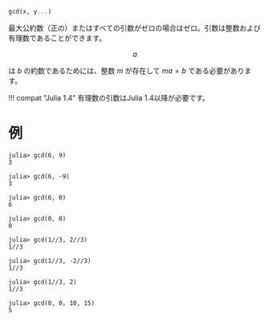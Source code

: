 ```julia
gcd(x, y...)
```

最大公約数（正の）またはすべての引数がゼロの場合はゼロ。引数は整数および有理数であることができます。

$$
a
$$

は $b$ の約数であるためには、整数 $m$ が存在して $ma=b$ である必要があります。

!!! compat "Julia 1.4"
    有理数の引数はJulia 1.4以降が必要です。


# 例

```jldoctest
julia> gcd(6, 9)
3

julia> gcd(6, -9)
3

julia> gcd(6, 0)
6

julia> gcd(0, 0)
0

julia> gcd(1//3, 2//3)
1//3

julia> gcd(1//3, -2//3)
1//3

julia> gcd(1//3, 2)
1//3

julia> gcd(0, 0, 10, 15)
5
```
